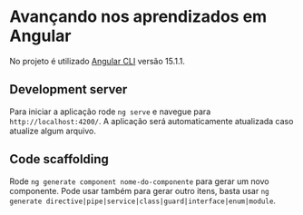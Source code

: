 # Avançando nos aprendizados em Angular

No projeto é utilizado [Angular CLI](https://github.com/angular/angular-cli) versão 15.1.1.

## Development server

Para iniciar a aplicação rode `ng serve` e navegue para `http://localhost:4200/`. 
A aplicação será automaticamente atualizada caso atualize algum arquivo.

## Code scaffolding

Rode `ng generate component nome-do-componente` para gerar um novo componente. Pode usar também para gerar outro itens, basta usar `ng generate directive|pipe|service|class|guard|interface|enum|module`.




